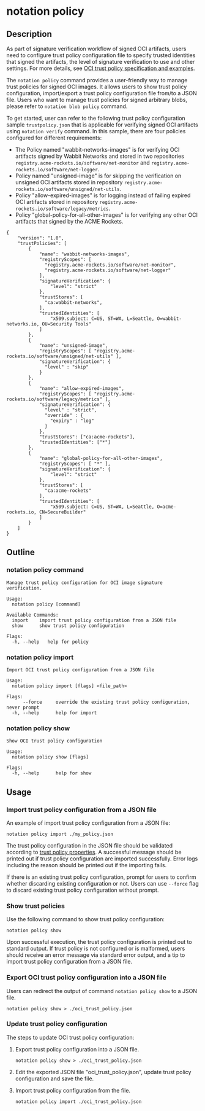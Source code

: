 # notation policy

## Description

As part of signature verification workflow of signed OCI artifacts, users need to configure trust policy configuration file to specify trusted identities that signed the artifacts, the level of signature verification to use and other settings. For more details, see [OCI trust policy specification and examples](https://github.com/notaryproject/specifications/blob/main/specs/trust-store-trust-policy.md#oci-trust-policy).

The `notation policy` command provides a user-friendly way to manage trust policies for signed OCI images. It allows users to show trust policy configuration, import/export a trust policy configuration file from/to a JSON file. Users who want to manage trust policies for signed arbitrary blobs, please refer to `notation blob policy` command.

To get started, user can refer to the following trust policy configuration sample `trustpolicy.json` that is applicable for verifying signed OCI artifacts using `notation verify` command. In this sample, there are four policies configured for different requirements:

- The Policy named "wabbit-networks-images" is for verifying OCI artifacts signed by Wabbit Networks and stored in two repositories `registry.acme-rockets.io/software/net-monitor` and `registry.acme-rockets.io/software/net-logger`.
- Policy named "unsigned-image" is for skipping the verification on unsigned OCI artifacts stored in repository `registry.acme-rockets.io/software/unsigned/net-utils`.
- Policy "allow-expired-images" is for logging instead of failing expired OCI artifacts stored in repository `registry.acme-rockets.io/software/legacy/metrics`.
- Policy "global-policy-for-all-other-images" is for verifying any other OCI artifacts that signed by the ACME Rockets.

```jsonc
{
    "version": "1.0",
    "trustPolicies": [
        {
            "name": "wabbit-networks-images",
            "registryScopes": [ 
              "registry.acme-rockets.io/software/net-monitor",
              "registry.acme-rockets.io/software/net-logger" 
            ],
            "signatureVerification": {
                "level": "strict"
            },
            "trustStores": [ 
              "ca:wabbit-networks",
            ],
            "trustedIdentities": [
                "x509.subject: C=US, ST=WA, L=Seattle, O=wabbit-networks.io, OU=Security Tools"
            ]
        },
        {
            "name": "unsigned-image",
            "registryScopes": [ "registry.acme-rockets.io/software/unsigned/net-utils" ],
            "signatureVerification": {
              "level" : "skip" 
            }
        },
        {
            "name": "allow-expired-images",
            "registryScopes": [ "registry.acme-rockets.io/software/legacy/metrics" ],
            "signatureVerification": {
              "level" : "strict",
              "override" : {
                "expiry" : "log"
              }
            },
            "trustStores": ["ca:acme-rockets"],
            "trustedIdentities": ["*"]
        },
        {
            "name": "global-policy-for-all-other-images",
            "registryScopes": [ "*" ],       
            "signatureVerification": {                                
                "level": "strict"
            },
            "trustStores": [ 
              "ca:acme-rockets"
            ],                  
            "trustedIdentities": [                                    
                "x509.subject: C=US, ST=WA, L=Seattle, O=acme-rockets.io, CN=SecureBuilder"
            ]
        }
    ]
}
```

## Outline

### notation policy command

```text
Manage trust policy configuration for OCI image signature verification.

Usage:
  notation policy [command]

Available Commands:
  import    import trust policy configuration from a JSON file
  show      show trust policy configuration

Flags:
  -h, --help   help for policy
```

### notation policy import

```text
Import OCI trust policy configuration from a JSON file

Usage:
  notation policy import [flags] <file_path>

Flags:    
      --force     override the existing trust policy configuration, never prompt
  -h, --help      help for import
```

### notation policy show

```text
Show OCI trust policy configuration

Usage:
  notation policy show [flags]

Flags:
  -h, --help      help for show
```

## Usage

### Import trust policy configuration from a JSON file

An example of import trust policy configuration from a JSON file:

```shell  
notation policy import ./my_policy.json
```

The trust policy configuration in the JSON file should be validated according to [trust policy properties](https://github.com/notaryproject/notaryproject/specs/trust-store-trust-policy.md#trust-policy-properties). A successful message should be printed out if trust policy configuration are imported successfully. Error logs including the reason should be printed out if the importing fails.

If there is an existing trust policy configuration, prompt for users to confirm whether discarding existing configuration or not. Users can use `--force` flag to discard existing trust policy configuration without prompt.

### Show trust policies

Use the following command to show trust policy configuration:

```shell
notation policy show
```

Upon successful execution, the trust policy configuration is printed out to standard output. If trust policy is not configured or is malformed, users should receive an error message via standard error output, and a tip to import trust policy configuration from a JSON file.

### Export OCI trust policy configuration into a JSON file

Users can redirect the output of command `notation policy show` to a JSON file.

```shell
notation policy show > ./oci_trust_policy.json
```

### Update trust policy configuration

The steps to update OCI trust policy configuration:

1. Export trust policy configuration into a JSON file.

   ```shell
   notation policy show > ./oci_trust_policy.json
   ```

2. Edit the exported JSON file "oci_trust_policy.json", update trust policy configuration and save the file.
3. Import trust policy configuration from the file.

   ```shell
   notation policy import ./oci_trust_policy.json
   ```

